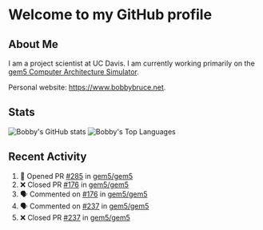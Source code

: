 # Welcome to my GitHub profile

## About Me

I am a project scientist at UC Davis. I am currently working primarily on the [gem5 Computer Architecture Simulator](https://github.com/gem5).

Personal website: <https://www.bobbybruce.net>.

## Stats

![Bobby's GitHub stats](https://github-readme-stats.vercel.app/api?username=bobbyrbruce&show_icons=true&theme=responsive&include_all_commits=true&count_private=true&show=reviews)
![Bobby's Top Languages ](https://github-readme-stats.vercel.app/api/top-langs/?username=bobbyrbruce&layout=compact&theme=responsive&count_private=true&langs_count=10)

## Recent Activity

<!--START_SECTION:activity-->
1. 💪 Opened PR [#285](https://github.com/gem5/gem5/pull/285) in [gem5/gem5](https://github.com/gem5/gem5)
2. ❌ Closed PR [#176](https://github.com/gem5/gem5/pull/176) in [gem5/gem5](https://github.com/gem5/gem5)
3. 🗣 Commented on [#176](https://github.com/gem5/gem5/pull/176#issuecomment-1710697683) in [gem5/gem5](https://github.com/gem5/gem5)
4. 🗣 Commented on [#237](https://github.com/gem5/gem5/pull/237#issuecomment-1710693987) in [gem5/gem5](https://github.com/gem5/gem5)
5. ❌ Closed PR [#237](https://github.com/gem5/gem5/pull/237) in [gem5/gem5](https://github.com/gem5/gem5)
<!--END_SECTION:activity-->
